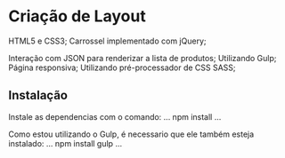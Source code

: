# Criação de Layout
HTML5 e CSS3;
Carrossel implementado com jQuery;

Interação com JSON para renderizar a lista de produtos;
Utilizando Gulp;
Página responsiva;
Utilizando pré-processador de CSS SASS;

## Instalação
Instale as dependencias com o comando:
...
npm install
...

Como estou utilizando o Gulp, é necessario que ele também esteja instalado:
...
npm install gulp
...

